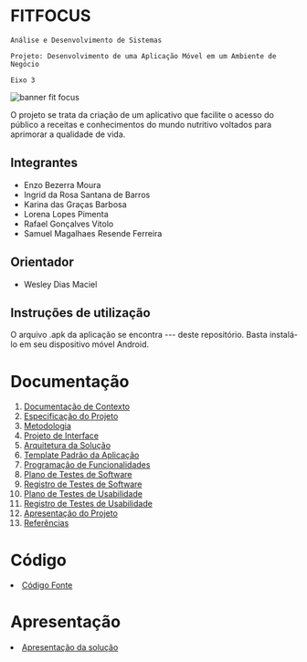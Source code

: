 # FITFOCUS

 `Análise e Desenvolvimento de Sistemas`

`Projeto: Desenvolvimento de uma Aplicação Móvel em um Ambiente de Negócio`

`Eixo 3 `

![banner fit focus](https://github.com/ICEI-PUC-Minas-PMV-ADS/pmv-ads-2024-1-e3-proj-mov-t6-pmv-ads-2024-1-e3-proj-fitfocus/assets/89883311/b26a075e-b28b-44e6-9f55-516b52e5df60)


O projeto se trata da criação de um aplicativo que facilite o acesso do público a receitas e conhecimentos do mundo nutritivo voltados para aprimorar a qualidade de vida.

## Integrantes

* Enzo Bezerra Moura
* Ingrid da Rosa Santana de Barros
* Karina das Graças Barbosa
* Lorena Lopes Pimenta
* Rafael Gonçalves Vitolo
* Samuel Magalhaes Resende Ferreira

## Orientador

* Wesley Dias Maciel

## Instruções de utilização

O arquivo .apk da aplicação se encontra --- deste repositório. Basta instalá-lo em seu dispositivo móvel Android.

# Documentação

<ol>
<li><a href="docs/01-Documentação de Contexto.md"> Documentação de Contexto</a></li>
<li><a href="docs/02-Especificação do Projeto.md"> Especificação do Projeto</a></li>
<li><a href="docs/03-Metodologia.md"> Metodologia</a></li>
<li><a href="docs/04-Projeto de Interface.md"> Projeto de Interface</a></li>
<li><a href="docs/05-Arquitetura da Solução.md"> Arquitetura da Solução</a></li>
<li><a href="docs/06-Template Padrão da Aplicação.md"> Template Padrão da Aplicação</a></li>
<li><a href="docs/07-Programação de Funcionalidades.md"> Programação de Funcionalidades</a></li>
<li><a href="docs/08-Plano de Testes de Software.md"> Plano de Testes de Software</a></li>
<li><a href="docs/09-Registro de Testes de Software.md"> Registro de Testes de Software</a></li>
<li><a href="docs/10-Plano de Testes de Usabilidade.md"> Plano de Testes de Usabilidade</a></li>
<li><a href="docs/11-Registro de Testes de Usabilidade.md"> Registro de Testes de Usabilidade</a></li>
<li><a href="docs/12-Apresentação do Projeto.md"> Apresentação do Projeto</a></li>
<li><a href="docs/13-Referências.md"> Referências</a></li>
</ol>

# Código

<li><a href="src/README.md"> Código Fonte</a></li>

# Apresentação

<li><a href="presentation/README.md"> Apresentação da solução</a></li>

